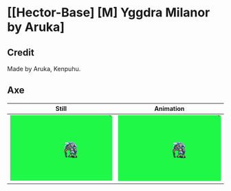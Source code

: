 # [\[Hector-Base\] \[M\] Yggdra Milanor by Aruka]

## Credit

Made by Aruka, Kenpuhu.
	
## Axe

| Still | Animation |
| :---: | :-------: |
| ![Axe still](./Axe_000.png) | ![Axe animation](./Axe.gif) |
